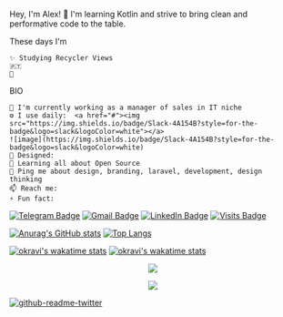 Hey, I'm Alex!  👋
I'm learning Kotlin and strive to bring clean and performative code to the table.

These days I'm

    ✨ Studying Recycler Views
    🇵🇹 
    🍑 

BIO

    🏢 I'm currently working as a manager of sales in IT niche
    ⚙️ I use daily:  <a href="#"><img src="https://img.shields.io/badge/Slack-4A154B?style=for-the-badge&logo=slack&logoColor=white"></a> 
    ![image](https://img.shields.io/badge/Slack-4A154B?style=for-the-badge&logo=slack&logoColor=white)
    💅 Designed: 
    🌱 Learning all about Open Source
    💬 Ping me about design, branding, laravel, development, design thinking
    📫 Reach me: 
    ⚡️ Fun fact: 
    

[![Telegram Badge](https://img.shields.io/badge/Telegram-informational?style=flat&logo=Telegram&logoColor=white&color=1086CA)](https://t.me/okrav)
[![Gmail Badge](https://img.shields.io/badge/Gmail-informational?style=flat&logo=Gmail&logoColor=white&color=D54B3C)](mailto:a@b.com)
[![LinkedIn Badge](https://img.shields.io/badge/LinkedIn-informational?style=flat&logo=LinkedIn&logoColor=white&color=0D76A8)](https://www.linkedin.com/in/alexander-ollie-kravchenko-he-him-0829ab18a/)
[![Visits Badge](https://badges.pufler.dev/visits/okravi/okravi)](https://github.com/okravi)


[![Anurag's GitHub stats](https://github-readme-stats.vercel.app/api?username=okravi&hide=prs,contribs&theme=dark)](https://github.com/anuraghazra/github-readme-stats)
[![Top Langs](https://github-readme-stats.vercel.app/api/top-langs/?username=okravi&theme=dark)](https://github.com/anuraghazra/github-readme-stats)

[![okravi's wakatime stats](https://github-readme-stats.vercel.app/api/wakatime?username=okravi)](https://github.com/anuraghazra/github-readme-stats)
[![okravi's wakatime stats](https://github-readme-streak-stats.herokuapp.com/?user=okravi)](https://github.com/anuraghazra/github-readme-stats)

<p align='center'>
  <a href="#"><img src="https://badges.pufler.dev/visits/okravi/okravi"></a> 
</p>

<p align='center'>
  <a href="#"><img src="https://img.shields.io/badge/Slack-4A154B?style=for-the-badge&logo=slack&logoColor=white"></a> 
</p>

[![github-readme-twitter](https://github-readme-twitter.gazf.vercel.app/api?id=alekravchenko)](https://github.com/gazf/github-readme-twitter)
